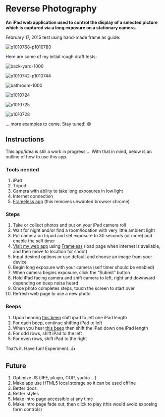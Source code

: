# Reverse Photography

**An iPad web application used to control the display of a selected picture which is captured via a long exposure on a stationary camera.**

February 17, 2015 test using hand-made frame as guide:

![p1010768-p1010780](https://cloud.githubusercontent.com/assets/218624/6242800/7eb5441e-b6ea-11e4-8abe-9120cc9234a3.gif)

Here are some of my initial rough draft tests:

![back-yard-1000](https://cloud.githubusercontent.com/assets/218624/5576131/ae6d251a-8fa7-11e4-9105-cb3237daab25.gif)

![p1010742-p1010744](https://cloud.githubusercontent.com/assets/218624/5643202/5d2dfbac-960a-11e4-8ba9-6232341ee642.jpg)

![bathroom-1000](https://cloud.githubusercontent.com/assets/218624/5576132/ae6e732a-8fa7-11e4-9f5e-72df342986ce.gif)

![p1010724](https://cloud.githubusercontent.com/assets/218624/5576037/745a7628-8fa4-11e4-813c-9703da7b161e.jpg)

![p1010725](https://cloud.githubusercontent.com/assets/218624/5576040/745d8ae8-8fa4-11e4-8053-431becd33a38.jpg)

![p1010728](https://cloud.githubusercontent.com/assets/218624/5576041/745d9eb6-8fa4-11e4-8721-1f1c0f1bf717.jpg)

… more examples to come. Stay tuned! :smile:

## Instructions

This app/idea is still a work in progress … With that in mind, below is an outline of how to use this app.

### Tools needed

1. iPad
1. Tripod
1. Camera with ability to take long exposures in low light
1. Internet connection
1. [Frameless app](https://itunes.apple.com/us/app/frameless-full-screen-web/id933580264) (this removes unwanted browser chrome)

### Steps

1. Take or collect photos and put on your iPad camera roll
1. Wait for night and/or find a room/location with very little ambient light
1. Put camera on tripod and set exposure to 30 seconds (or more) and enable the self timer
1. [Visit my web app](http://pixelfoot.github.io/reverse-photography/demo/) using [Frameless](https://itunes.apple.com/us/app/frameless-full-screen-web/id933580264) (load page when internet is available, and then move to location for shoot)
1. Input desired options or use default and choose an image from your device
1. Begin long exposure with your camera (self timer should be enabled)
1. When camera begins exposure, click the “Submit” button
1. Hold iPad facing camera and shift camera to left, right and downward depending on beep noise heard
1. Once photo completes steps, touch the screen to start over
1. Refresh web page to use a new photo

### Beeps

1. Upon hearing [this beep](https://raw.githubusercontent.com/pixelfoot/reverse-photography/gh-pages/demo/beep1.mp3) shift ipad to left one iPad length
1. For each beep, continue shifting iPad to left
1. When you hear [this beep](https://raw.githubusercontent.com/pixelfoot/reverse-photography/gh-pages/demo/beep2.mp3) then shift the iPad down one iPad length
1. For odd rows, shift iPad to the left
1. For even rows, shift iPad to the right

That’s it. Have fun! Experiment. :+1:

## Future

1. Optimize JS (IIFE, plugin, OOP, yadda …)
1. Make app use HTML5 local storage so it can be used offline
1. Better docs
1. Better styles
1. Make intro page accessible at any time
1. Make intro page fade out, then click to play (this would avoid exposing form controls)
